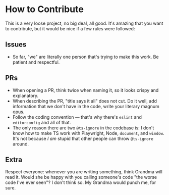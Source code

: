 # How to Contribute

This is a very loose project, no big deal, all good. It's amazing that you want to contribute, but it would be nice if a few rules were followed:

## Issues

- So far, "we" are literally one person that's trying to make this work. Be patient and respectful.

## PRs

- When opening a PR, think twice when naming it, so it looks crispy and explanatory.
- When describing the PR, "title says it all" does not cut. Do it well, add information that we don't have in the code, write your literary magnum opus.
- Follow the coding convention — that's why there's `eslint` and `editorconfig` and all of that.
- The only reason there are two `@ts-ignore` in the codebase is: I don't know how to make TS work with Playwright, Node, `document`, and `window`. It's not because *I am* stupid that other people can throw `@ts-ignore` around.

## Extra

Respect everyone: whenever you are writing something, think Grandma will read it. Would she be happy with you calling someone's code "the worse code I've ever seen"? I don't think so. My Grandma would punch me, for sure.
